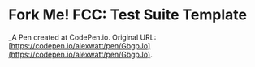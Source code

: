 # Fork Me! FCC: Test Suite Template
 _A Pen created at CodePen.io. Original URL: [https://codepen.io/alexwatt/pen/GbgpJo](https://codepen.io/alexwatt/pen/GbgpJo).

 